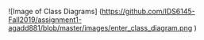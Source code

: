 ![Image of Class Diagrams] (https://github.com/IDS6145-Fall2019/assignment1-agadd881/blob/master/images/enter_class_diagram.png )
